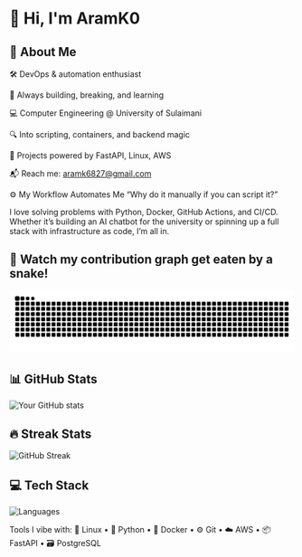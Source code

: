 # 👋 Hi, I'm AramK0
## 🚀 About Me
🛠️ DevOps & automation enthusiast

🧠 Always building, breaking, and learning

💻 Computer Engineering @ University of Sulaimani

🔍 Into scripting, containers, and backend magic

🧰 Projects powered by FastAPI, Linux, AWS

📬 Reach me: aramk6827@gmail.com

⚙️ My Workflow Automates Me
“Why do it manually if you can script it?”

I love solving problems with Python, Docker, GitHub Actions, and CI/CD. Whether it’s building an AI chatbot for the university or spinning up a full stack with infrastructure as code, I’m all in.
## 🐍 Watch my contribution graph get eaten by a snake!

![Snake animation](https://raw.githubusercontent.com/AramK0/AramK0/output/github-contribution-grid-snake-dark.svg)

## 📊 GitHub Stats
![Your GitHub stats](https://github-readme-stats.vercel.app/api?username=AramK0&show_icons=true&theme=dark)

## 🔥 Streak Stats
![GitHub Streak](https://streak-stats.demolab.com/?user=AramK0&theme=dark)

## 💻 Tech Stack
![Languages](https://github-readme-stats.vercel.app/api/top-langs/?username=AramK0&layout=compact&theme=dark)

Tools I vibe with:
🐧 Linux • 🐍 Python • 🐋 Docker • ⚙️ Git • ☁️ AWS • 📦 FastAPI • 🗃️ PostgreSQL
